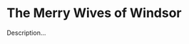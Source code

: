 <!-- ======================================================================
--- Search engine
title:          The Merry Wives of Windsor
keywords:       merry, wives, Windsor, comedy
description:    The Merry Wives of Windsor by William Shakespeare.
--- Menu system
order:          80
text:           The Merry Wives of Windsor
hidden:         false
umbel:          false
--- Page properties
id:             
document:       
layout:         layout-2-left
$-left:         play-list
searchable:     true
======================================================================= -->

# The Merry Wives of Windsor

Description...
